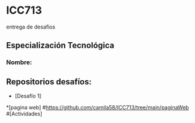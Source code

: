 # ICC713
entrega de desafios
## Especialización Tecnológica
### Nombre:
## Repositorios desafíos:
* [Desafío 1]


*[pagina web]  #https://github.com/camila58/ICC713/tree/main/paginaWeb
#[Actividades]  
